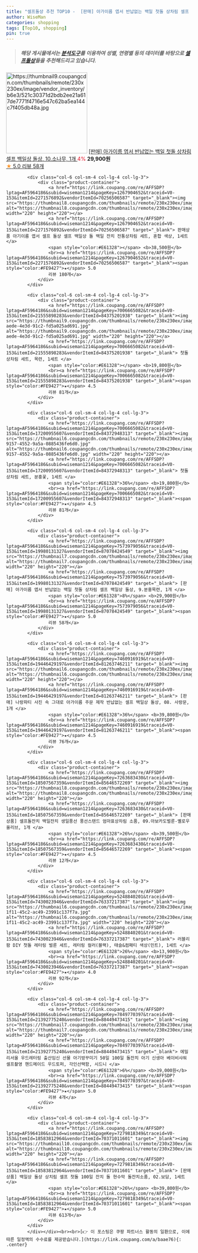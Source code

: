```yaml
---
title: "셀프돌상 추천 TOP10 -  [판매] 아가이름 엽서 반납없는 백일 첫돌 상차림 셀프 백일상 돌상, 10.소나무, 1개 "
author: WiseMan
categories: shopping
tags: [Top10, shopping]
pin: true
---
```


> ##### 해당 게시물에서는 [**분석도구**](https://itemscout.io/)를 이용하여 **성별**, **연령별** 등의 데이터를 바탕으로 [**셀프돌상**](https://link.coupang.com/a/baae76)들을 추천해드리고 있습니다.
<div class="container"><div class="row">
            <div class="col-6 col-sm-4 col-lg-4 col-lg-3">
                <div class="product-container">
                    <a href="https://link.coupang.com/re/AFFSDP?lptag=AF5964186&subid=wiseman1214&pageKey=7573979056&traceid=V0-153&itemId=19980131315&vendorItemId=87078424516" target="_blank"><img src="https://thumbnail9.coupangcdn.com/thumbnails/remote/230x230ex/image/vendor_inventory/b6e3/521c30371d2bdb2ee21a617de7771f4716e547c62ba5ea144c7f405db48a.jpg" alt="https://thumbnail9.coupangcdn.com/thumbnails/remote/230x230ex/image/vendor_inventory/b6e3/521c30371d2bdb2ee21a617de7771f4716e547c62ba5ea144c7f405db48a.jpg" width="220" height="220"></a>
                    <a href="https://link.coupang.com/re/AFFSDP?lptag=AF5964186&subid=wiseman1214&pageKey=7573979056&traceid=V0-153&itemId=19980131315&vendorItemId=87078424516" target="_blank"> [판매] 아가이름 엽서 반납없는 백일 첫돌 상차림 셀프 백일상 돌상, 10.소나무, 1개 </a>
                    <span style="color:#E61328">4%</span> <b>29,900원</b>
                    <br><a href="https://link.coupang.com/re/AFFSDP?lptag=AF5964186&subid=wiseman1214&pageKey=7573979056&traceid=V0-153&itemId=19980131315&vendorItemId=87078424516" target="_blank"><span style="color:#FE9427">★</span> 5.0
                    리뷰 58개</a>
                </div>
            </div>
            
            <div class="col-6 col-sm-4 col-lg-4 col-lg-3">
                <div class="product-container">
                    <a href="https://link.coupang.com/re/AFFSDP?lptag=AF5964186&subid=wiseman1214&pageKey=1267904652&traceid=V0-153&itemId=2271576892&vendorItemId=70256506587" target="_blank"><img src="https://thumbnail8.coupangcdn.com/thumbnails/remote/230x230ex/image/vendor_inventory/d442/e18050715d937dd07691fc174168e1bac5fc331b5f4a5baabf60e280a2f0.jpg" alt="https://thumbnail8.coupangcdn.com/thumbnails/remote/230x230ex/image/vendor_inventory/d442/e18050715d937dd07691fc174168e1bac5fc331b5f4a5baabf60e280a2f0.jpg" width="220" height="220"></a>
                    <a href="https://link.coupang.com/re/AFFSDP?lptag=AF5964186&subid=wiseman1214&pageKey=1267904652&traceid=V0-153&itemId=2271576892&vendorItemId=70256506587" target="_blank"> 판매상품 아기이름 엽서 셀프 돌상 셀프 백일상 돌 백일 잔치 전통상차림 세트, 혼합 색상, 1세트 </a>
                    <span style="color:#E61328"></span> <b>38,500원</b>
                    <br><a href="https://link.coupang.com/re/AFFSDP?lptag=AF5964186&subid=wiseman1214&pageKey=1267904652&traceid=V0-153&itemId=2271576892&vendorItemId=70256506587" target="_blank"><span style="color:#FE9427">★</span> 5.0
                    리뷰 180개</a>
                </div>
            </div>
            
            <div class="col-6 col-sm-4 col-lg-4 col-lg-3">
                <div class="product-container">
                    <a href="https://link.coupang.com/re/AFFSDP?lptag=AF5964186&subid=wiseman1214&pageKey=7006665082&traceid=V0-153&itemId=21555898283&vendorItemId=84375201938" target="_blank"><img src="https://thumbnail9.coupangcdn.com/thumbnails/remote/230x230ex/image/retail/images/2022/12/19/13/2/c5484ac2-aede-4e3d-91c2-fd5a025ad691.jpg" alt="https://thumbnail9.coupangcdn.com/thumbnails/remote/230x230ex/image/retail/images/2022/12/19/13/2/c5484ac2-aede-4e3d-91c2-fd5a025ad691.jpg" width="220" height="220"></a>
                    <a href="https://link.coupang.com/re/AFFSDP?lptag=AF5964186&subid=wiseman1214&pageKey=7006665082&traceid=V0-153&itemId=21555898283&vendorItemId=84375201938" target="_blank"> 첫돌 상차림 세트, 목련, 1세트 </a>
                    <span style="color:#E61328"></span> <b>19,800원</b>
                    <br><a href="https://link.coupang.com/re/AFFSDP?lptag=AF5964186&subid=wiseman1214&pageKey=7006665082&traceid=V0-153&itemId=21555898283&vendorItemId=84375201938" target="_blank"><span style="color:#FE9427">★</span> 4.5
                    리뷰 81개</a>
                </div>
            </div>
            
            <div class="col-6 col-sm-4 col-lg-4 col-lg-3">
                <div class="product-container">
                    <a href="https://link.coupang.com/re/AFFSDP?lptag=AF5964186&subid=wiseman1214&pageKey=7006665082&traceid=V0-153&itemId=17200955607&vendorItemId=84372948313" target="_blank"><img src="https://thumbnail6.coupangcdn.com/thumbnails/remote/230x230ex/image/retail/images/2022/12/19/9/1/3098e2e3-9157-4552-9a5a-0885436fe6d0.jpg" alt="https://thumbnail6.coupangcdn.com/thumbnails/remote/230x230ex/image/retail/images/2022/12/19/9/1/3098e2e3-9157-4552-9a5a-0885436fe6d0.jpg" width="220" height="220"></a>
                    <a href="https://link.coupang.com/re/AFFSDP?lptag=AF5964186&subid=wiseman1214&pageKey=7006665082&traceid=V0-153&itemId=17200955607&vendorItemId=84372948313" target="_blank"> 첫돌 상차림 세트, 분홍꽃, 1세트 </a>
                    <span style="color:#E61328">36%</span> <b>19,800원</b>
                    <br><a href="https://link.coupang.com/re/AFFSDP?lptag=AF5964186&subid=wiseman1214&pageKey=7006665082&traceid=V0-153&itemId=17200955607&vendorItemId=84372948313" target="_blank"><span style="color:#FE9427">★</span> 4.5
                    리뷰 81개</a>
                </div>
            </div>
            
            <div class="col-6 col-sm-4 col-lg-4 col-lg-3">
                <div class="product-container">
                    <a href="https://link.coupang.com/re/AFFSDP?lptag=AF5964186&subid=wiseman1214&pageKey=7573979056&traceid=V0-153&itemId=19980131327&vendorItemId=87078424549" target="_blank"><img src="https://thumbnail7.coupangcdn.com/thumbnails/remote/230x230ex/image/vendor_inventory/49ff/d53fe18953fc77060fc2fd501be3eca9d02a48b954408640f9d774a315b0.jpg" alt="https://thumbnail7.coupangcdn.com/thumbnails/remote/230x230ex/image/vendor_inventory/49ff/d53fe18953fc77060fc2fd501be3eca9d02a48b954408640f9d774a315b0.jpg" width="220" height="220"></a>
                    <a href="https://link.coupang.com/re/AFFSDP?lptag=AF5964186&subid=wiseman1214&pageKey=7573979056&traceid=V0-153&itemId=19980131327&vendorItemId=87078424549" target="_blank"> [판매] 아가이름 엽서 반납없는 백일 첫돌 상차림 셀프 백일상 돌상, 9.분홍목련, 1개 </a>
                    <span style="color:#E61328">8%</span> <b>29,900원</b>
                    <br><a href="https://link.coupang.com/re/AFFSDP?lptag=AF5964186&subid=wiseman1214&pageKey=7573979056&traceid=V0-153&itemId=19980131327&vendorItemId=87078424549" target="_blank"><span style="color:#FE9427">★</span> 5.0
                    리뷰 58개</a>
                </div>
            </div>
            
            <div class="col-6 col-sm-4 col-lg-4 col-lg-3">
                <div class="product-container">
                    <a href="https://link.coupang.com/re/AFFSDP?lptag=AF5964186&subid=wiseman1214&pageKey=7460916919&traceid=V0-153&itemId=19446429197&vendorItemId=81263746211" target="_blank"><img src="https://thumbnail6.coupangcdn.com/thumbnails/remote/230x230ex/image/vendor_inventory/5b77/44126a5bb04f697b6c8326ea45c58aa725479fb1191ead0e336ff8a28984.jpg" alt="https://thumbnail6.coupangcdn.com/thumbnails/remote/230x230ex/image/vendor_inventory/5b77/44126a5bb04f697b6c8326ea45c58aa725479fb1191ead0e336ff8a28984.jpg" width="220" height="220"></a>
                    <a href="https://link.coupang.com/re/AFFSDP?lptag=AF5964186&subid=wiseman1214&pageKey=7460916919&traceid=V0-153&itemId=19446429197&vendorItemId=81263746211" target="_blank"> [판매] 나랑파티 사진 속 그대로 아가이름 주문 제작 반납없는 셀프 백일상 돌상, 08. 사랑문, 1개 </a>
                    <span style="color:#E61328">36%</span> <b>39,800원</b>
                    <br><a href="https://link.coupang.com/re/AFFSDP?lptag=AF5964186&subid=wiseman1214&pageKey=7460916919&traceid=V0-153&itemId=19446429197&vendorItemId=81263746211" target="_blank"><span style="color:#FE9427">★</span> 4.5
                    리뷰 76개</a>
                </div>
            </div>
            
            <div class="col-6 col-sm-4 col-lg-4 col-lg-3">
                <div class="product-container">
                    <a href="https://link.coupang.com/re/AFFSDP?lptag=AF5964186&subid=wiseman1214&pageKey=7263683430&traceid=V0-153&itemId=18507567359&vendorItemId=85646572269" target="_blank"><img src="https://thumbnail8.coupangcdn.com/thumbnails/remote/230x230ex/image/vendor_inventory/bf94/4f4909a29c511d3d7787a13cb62b5895fb48f64dd90d99dfdd30e070bd62.jpg" alt="https://thumbnail8.coupangcdn.com/thumbnails/remote/230x230ex/image/vendor_inventory/bf94/4f4909a29c511d3d7787a13cb62b5895fb48f64dd90d99dfdd30e070bd62.jpg" width="220" height="220"></a>
                    <a href="https://link.coupang.com/re/AFFSDP?lptag=AF5964186&subid=wiseman1214&pageKey=7263683430&traceid=V0-153&itemId=18507567359&vendorItemId=85646572269" target="_blank"> [판매상품] 셀프돌잔치 백일잔치 생일풍선 풍선스탠드 엄마표상차림 소품, 09.아보카도벌룬-옐로우올리브, 1개 </a>
                    <span style="color:#E61328">26%</span> <b>39,500원</b>
                    <br><a href="https://link.coupang.com/re/AFFSDP?lptag=AF5964186&subid=wiseman1214&pageKey=7263683430&traceid=V0-153&itemId=18507567359&vendorItemId=85646572269" target="_blank"><span style="color:#FE9427">★</span> 4.5
                    리뷰 12개</a>
                </div>
            </div>
            
            <div class="col-6 col-sm-4 col-lg-4 col-lg-3">
                <div class="product-container">
                    <a href="https://link.coupang.com/re/AFFSDP?lptag=AF5964186&subid=wiseman1214&pageKey=5248840201&traceid=V0-153&itemId=7430023946&vendorItemId=76337217387" target="_blank"><img src="https://thumbnail6.coupangcdn.com/thumbnails/remote/230x230ex/image/retail/images/2021/05/31/10/9/8646e011-1f11-45c2-ac49-23991c137f7a.jpg" alt="https://thumbnail6.coupangcdn.com/thumbnails/remote/230x230ex/image/retail/images/2021/05/31/10/9/8646e011-1f11-45c2-ac49-23991c137f7a.jpg" width="220" height="220"></a>
                    <a href="https://link.coupang.com/re/AFFSDP?lptag=AF5964186&subid=wiseman1214&pageKey=5248840201&traceid=V0-153&itemId=7430023946&vendorItemId=76337217387" target="_blank"> 러블리팜 DIY 첫돌 레터링 벌룬 세트, 레터링 컬러(블랙), 태슬&컴패티 색상(민트), 1세트 </a>
                    <span style="color:#E61328">26%</span> <b>13,900원</b>
                    <br><a href="https://link.coupang.com/re/AFFSDP?lptag=AF5964186&subid=wiseman1214&pageKey=5248840201&traceid=V0-153&itemId=7430023946&vendorItemId=76337217387" target="_blank"><span style="color:#FE9427">★</span> 4.0
                    리뷰 92개</a>
                </div>
            </div>
            
            <div class="col-6 col-sm-4 col-lg-4 col-lg-3">
                <div class="product-container">
                    <a href="https://link.coupang.com/re/AFFSDP?lptag=AF5964186&subid=wiseman1214&pageKey=7849770397&traceid=V0-153&itemId=21392775240&vendorItemId=88449473415" target="_blank"><img src="https://thumbnail7.coupangcdn.com/thumbnails/remote/230x230ex/image/vendor_inventory/c9c2/fa6969d223a5d44b7fe00aa2cd71e2ba159da42ba4125cbde8d9da6f1638.png" alt="https://thumbnail7.coupangcdn.com/thumbnails/remote/230x230ex/image/vendor_inventory/c9c2/fa6969d223a5d44b7fe00aa2cd71e2ba159da42ba4125cbde8d9da6f1638.png" width="220" height="220"></a>
                    <a href="https://link.coupang.com/re/AFFSDP?lptag=AF5964186&subid=wiseman1214&pageKey=7849770397&traceid=V0-153&itemId=21392775240&vendorItemId=88449473415" target="_blank"> 에밀리서울 우드레터링 출산임신 선물 아기방꾸미기 50일 100일 돌잔치 아기 신생아 베이비샤워 셀프촬영 핸드메이드 우드토퍼, 각인선택함, 시드니 </a>
                    <span style="color:#E61328">6%</span> <b>39,000원</b>
                    <br><a href="https://link.coupang.com/re/AFFSDP?lptag=AF5964186&subid=wiseman1214&pageKey=7849770397&traceid=V0-153&itemId=21392775240&vendorItemId=88449473415" target="_blank"><span style="color:#FE9427">★</span> 5.0
                    리뷰 4개</a>
                </div>
            </div>
            
            <div class="col-6 col-sm-4 col-lg-4 col-lg-3">
                <div class="product-container">
                    <a href="https://link.coupang.com/re/AFFSDP?lptag=AF5964186&subid=wiseman1214&pageKey=7279818349&traceid=V0-153&itemId=18583812964&vendorItemId=70371011601" target="_blank"><img src="https://thumbnail10.coupangcdn.com/thumbnails/remote/230x230ex/image/vendor_inventory/b314/e8f679b539d8e13a32914ff95f9627510c5ef4a66ffb0bac9ec77d8359be.jpg" alt="https://thumbnail10.coupangcdn.com/thumbnails/remote/230x230ex/image/vendor_inventory/b314/e8f679b539d8e13a32914ff95f9627510c5ef4a66ffb0bac9ec77d8359be.jpg" width="220" height="220"></a>
                    <a href="https://link.coupang.com/re/AFFSDP?lptag=AF5964186&subid=wiseman1214&pageKey=7279818349&traceid=V0-153&itemId=18583812964&vendorItemId=70371011601" target="_blank"> [판매상품] 백일상 돌상 상치림 셀프 첫돌 100일 잔치 돌 현수막 돌잔치소품, 02.보담, 1세트 </a>
                    <span style="color:#E61328">26%</span> <b>39,800원</b>
                    <br><a href="https://link.coupang.com/re/AFFSDP?lptag=AF5964186&subid=wiseman1214&pageKey=7279818349&traceid=V0-153&itemId=18583812964&vendorItemId=70371011601" target="_blank"><span style="color:#FE9427">★</span> 5.0
                    리뷰 613개</a>
                </div>
            </div>
            </div></div><br><br>[👉 이 포스팅은 쿠팡 파트너스 활동의 일환으로, 이에 따른 일정액의 수수료를 제공받습니다.](https://link.coupang.com/a/baae76){: .center}
